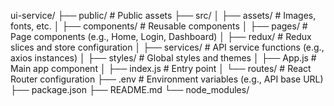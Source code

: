 ui-service/
├── public/                     # Public assets
├── src/
│   ├── assets/                 # Images, fonts, etc.
│   ├── components/             # Reusable components
│   ├── pages/                  # Page components (e.g., Home, Login, Dashboard)
│   ├── redux/                  # Redux slices and store configuration
│   ├── services/               # API service functions (e.g., axios instances)
│   ├── styles/                 # Global styles and themes
│   ├── App.js                  # Main app component
│   ├── index.js                # Entry point
│   └── routes/                 # React Router configuration
├── .env                        # Environment variables (e.g., API base URL)
├── package.json
├── README.md
└── node_modules/